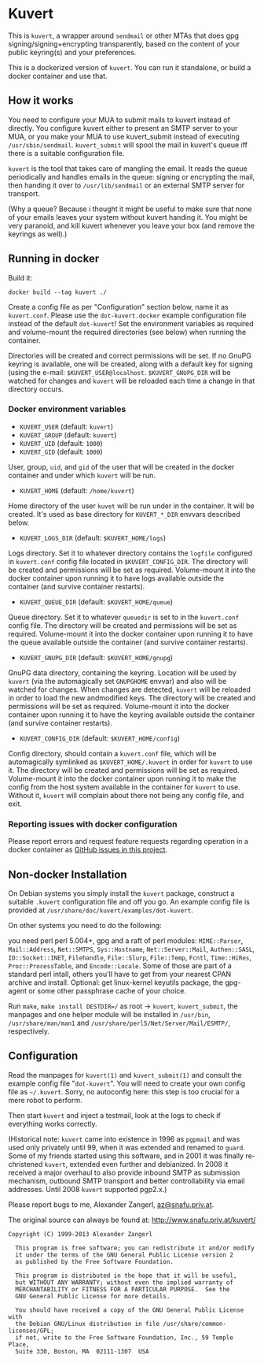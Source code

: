 # Kuvert

This is `kuvert`, a wrapper around `sendmail` or other MTAs that
does gpg signing/signing+encrypting transparently, based
on the content of your public keyring(s) and your preferences.

This is a dockerized version of `kuvert`. You can run it standalone,
or build a docker container and use that.

## How it works

You need to configure your MUA to submit mails to kuvert instead of 
directly. You configure kuvert either to present an SMTP server to
your MUA, or you make your MUA to use kuvert_submit instead of executing
`/usr/sbin/sendmail`. `kuvert_submit` will spool the mail
in kuvert's queue iff there is a suitable configuration file.

`kuvert` is the tool that takes care of mangling the email. It reads the 
queue periodically and handles emails in the queue: signing or encrypting
the mail, then handing it over to `/usr/lib/sendmail` or an external SMTP 
server for transport.

(Why a queue? Because i thought it might be useful to make sure that none of
your emails leaves your system without kuvert handing it. You might be 
very paranoid, and kill kuvert whenever you leave your box (and remove
the keyrings as well).)

## Running in docker

Build it:

```
docker build --tag kuvert ./
```

Create a config file as per "Configuration" section below, name it as `kuvert.conf`. Please use the `dot-kuvert.docker` example configuration file instead of the default `dot-kuvert`! Set the environment variables as required and volume-mount the required directories (see below) when running the container.

Directories will be created and correct permissions will be set. If no GnuPG keyring is available, one will be created, along with a default key for signing (using the e-mail: `$KUVERT_USER@localhost`. `$KUVERT_GNUPG_DIR` will be watched for changes and `kuvert` will be reloaded each time a change in that directory occurs.

### Docker environment variables

 - `KUVERT_USER` (default: `kuvert`)
 - `KUVERT_GROUP` (default: `kuvert`)
 - `KUVERT_UID` (default: `1000`)
 - `KUVERT_GID` (default: `1000`)

User, group, `uid`, and `gid` of the user that will be created in the docker container and under which `kuvert` will be run.

 - `KUVERT_HOME` (default: `/home/kuvert`)
 
Home directory of the user `kuvet` will be run under in the container. It will be created. It's used as base directory for `KUVERT_*_DIR` envvars described below.

 - `KUVERT_LOGS_DIR` (default: `$KUVERT_HOME/logs`)

Logs directory. Set it to whatever directory contains the `logfile` configured in `kuvert.conf` config file located in `$KUVERT_CONFIG_DIR`. The directory will be created and permissions will be set as required. Volume-mount it into the docker container upon running it to have logs available outside the container (and survive container restarts).
 
 - `KUVERT_QUEUE_DIR` (default: `$KUVERT_HOME/queue`)

Queue directory. Set it to whatever `queuedir` is set to in the `kuvert.conf` config file. The directory will be created and permissions will be set as required. Volume-mount it into the docker container upon running it to have the queue available outside the container (and survive container restarts).

 - `KUVERT_GNUPG_DIR` (default: `$KUVERT_HOME/gnupg`)

GnuPG data directory, containing the keyring. Location will be used by `kuvert` (via the automagically set `GNUPGHOME` envvar) and also will be watched for changes. When changes are detected, `kuvert` will be reloaded in order to load the new andmodified keys. The directory will be created and permissions will be set as required. Volume-mount it into the docker container upon running it to have the keyring available outside the container (and survive container restarts).
 
 - `KUVERT_CONFIG_DIR` (default: `$KUVERT_HOME/config`)
 
Config directory, should contain a `kuvert.conf` file, which will be automagically symlinked as `$KUVERT_HOME/.kuvert` in order for `kuvert` to use it. The directory will be created and permissions will be set as required. Volume-mount it into the docker container upon running it to make the config from the host system available in the container for `kuvert` to use. Without it, `kuvert` will complain about there not being any config file, and exit.

### Reporting issues with docker configuration

Please report errors and request feature requests regarding operation in a docker container as [GitHub issues in this project](https://github.com/occrp/kuvert/issues).

## Non-docker Installation

On Debian systems you simply install the `kuvert` package, construct
a suitable `.kuvert` configuration file and off you go. 
An example config file is provided
at `/usr/share/doc/kuvert/examples/dot-kuvert`.

On other systems you need to do the following:

you need perl perl 5.004+, gpg and a raft of perl modules:
`MIME::Parser`, `Mail::Address`, `Net::SMTPS`, `Sys::Hostname`, `Net::Server::Mail`,
`Authen::SASL`, `IO::Socket::INET`, `Filehandle`, `File::Slurp`, `File::Temp`, `Fcntl`,
`Time::HiRes`, `Proc::ProcessTable`, and `Encode::Locale`.
Some of those are part of a standard perl intall, others you'll have to
get from your nearest CPAN archive and install.
Optional: get linux-kernel keyutils package, the gpg-agent or some 
other passphrase cache of your choice.

Run `make`, `make install DESTDIR=/` as root
-> `kuvert`, `kuvert_submit`, the manpages and one helper module 
will be installed in `/usr/bin`, `/usr/share/man/man1` and 
`/usr/share/perl5/Net/Server/Mail/ESMTP/`, respectively.

## Configuration

Read the manpages for `kuvert(1)` and `kuvert_submit(1)` and 
consult the example config file "`dot-kuvert`". You will need
to create your own config file as `~/.kuvert`. Sorry, no autoconfig here:
this step is too crucial for a mere robot to perform. 

Then start `kuvert` and inject a testmail, look at the logs to check
if everything works correctly.

(Historical note: `kuvert` came into existence in 1996 as `pgpmail` and
was used only privately until 99, when it was extended and renamed
to `guard`. Some of my friends started using this software, and in 
2001 it was finally re-christened `kuvert`, extended even further
and debianized. In 2008 it received a major overhaul to also provide 
inbound SMTP as submission mechanism, outbound SMTP transport and better
controllability via email addresses. Until 2008 `kuvert` supported pgp2.x.)

Please report bugs to me, Alexander Zangerl, <az@snafu.priv.at>.

The original source can always be found at:
	http://www.snafu.priv.at/kuvert/

```
Copyright (C) 1999-2013 Alexander Zangerl

  This program is free software; you can redistribute it and/or modify
  it under the terms of the GNU General Public License version 2
  as published by the Free Software Foundation.

  This program is distributed in the hope that it will be useful,
  but WITHOUT ANY WARRANTY; without even the implied warranty of
  MERCHANTABILITY or FITNESS FOR A PARTICULAR PURPOSE.  See the
  GNU General Public License for more details.

  You should have received a copy of the GNU General Public License with
  the Debian GNU/Linux distribution in file /usr/share/common-licenses/GPL;
  if not, write to the Free Software Foundation, Inc., 59 Temple Place,
  Suite 330, Boston, MA  02111-1307  USA
```
